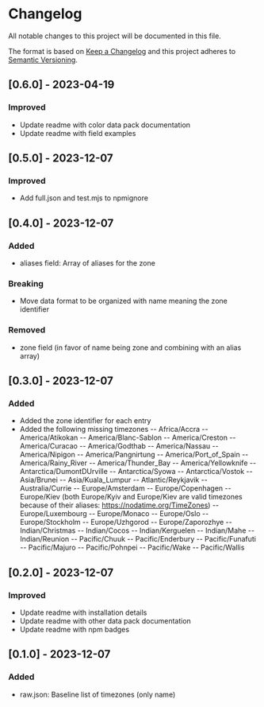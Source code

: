 # Changelog

All notable changes to this project will be documented in this file.

The format is based on [Keep a Changelog](https://keepachangelog.com/en/1.0.0/) and this project adheres to [Semantic
Versioning](https://semver.org/spec/v2.0.0.html).

## [0.6.0] - 2023-04-19
### Improved
- Update readme with color data pack documentation
- Update readme with field examples

## [0.5.0] - 2023-12-07
### Improved
- Add full.json and test.mjs to npmignore

## [0.4.0] - 2023-12-07
### Added
- aliases field: Array of aliases for the zone

### Breaking
- Move data format to be organized with name meaning the zone identifier

### Removed
- zone field (in favor of name being zone and combining with an alias array)

## [0.3.0] - 2023-12-07
### Added
- Added the zone identifier for each entry
- Added the following missing timezones
-- Africa/Accra
-- America/Atikokan
-- America/Blanc-Sablon
-- America/Creston
-- America/Curacao
-- America/Godthab
-- America/Nassau
-- America/Nipigon
-- America/Pangnirtung
-- America/Port_of_Spain
-- America/Rainy_River
-- America/Thunder_Bay
-- America/Yellowknife
-- Antarctica/DumontDUrville
-- Antarctica/Syowa
-- Antarctica/Vostok
-- Asia/Brunei
-- Asia/Kuala_Lumpur
-- Atlantic/Reykjavik
-- Australia/Currie
-- Europe/Amsterdam
-- Europe/Copenhagen
-- Europe/Kiev (both Europe/Kyiv and Europe/Kiev are valid timezones because of their aliases: https://nodatime.org/TimeZones)
-- Europe/Luxembourg
-- Europe/Monaco
-- Europe/Oslo
-- Europe/Stockholm
-- Europe/Uzhgorod
-- Europe/Zaporozhye
-- Indian/Christmas
-- Indian/Cocos
-- Indian/Kerguelen
-- Indian/Mahe
-- Indian/Reunion
-- Pacific/Chuuk
-- Pacific/Enderbury
-- Pacific/Funafuti
-- Pacific/Majuro
-- Pacific/Pohnpei
-- Pacific/Wake
-- Pacific/Wallis

## [0.2.0] - 2023-12-07
### Improved
- Update readme with installation details
- Update readme with other data pack documentation
- Update readme with npm badges

## [0.1.0] - 2023-12-07
### Added
- raw.json: Baseline list of timezones (only name)
